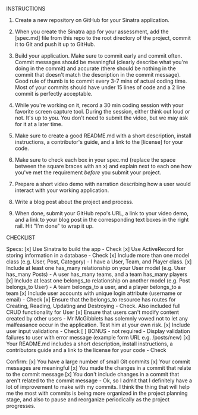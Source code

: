 INSTRUCTIONS

1. Create a new repository on GitHub for your Sinatra application.

2. When you create the Sinatra app for your assessment, add the [spec.md] file from this repo to the 
    root directory of the project, commit it to Git and push it up to GitHub.

3. Build your application. Make sure to commit early and commit often. Commit messages should be meaningful 
    (clearly describe what you're doing in the commit) and accurate (there should be nothing in the commit 
    that doesn't match the description in the commit message). Good rule of thumb is to commit every 3-7 mins 
    of actual coding time. Most of your commits should have under 15 lines of code and a 2 line commit 
    is perfectly acceptable.

4. While you're working on it, record a 30 min coding session with your favorite screen capture tool. 
    During the session, either think out loud or not. It's up to you. You don't need to submit the video, 
    but we may ask for it at a later time.

5. Make sure to create a good README.md with a short description, install instructions, a contributor's guide, 
    and a link to the [license] for your code.

6. Make sure to check each box in your spec.md (replace the space between the square braces with an x) 
    and explain next to each one how you've met the requirement *before* you submit your project.

7. Prepare a short video demo with narration describing how a user would interact with your working application.

8. Write a blog post about the project and process.

9. When done, submit your GitHub repo's URL, a link to your video demo, and a link to your blog post in 
    the corresponding text boxes in the right rail. Hit "I'm done" to wrap it up.


CHECKLIST

Specs:
[x] Use Sinatra to build the app
    - Check
[x] Use ActiveRecord for storing information in a database
    - Check
[x] Include more than one model class (e.g. User, Post, Category)
    - I have a User, Team, and Player class. 
[x] Include at least one has_many relationship on your User model (e.g. User has_many Posts)
    - A user has_many teams, and a team has_many players
[x] Include at least one belongs_to relationship on another model (e.g. Post belongs_to User)
    - A team belongs_to a user, and a player belongs_to a team
[x] Include user accounts with unique login attribute (username or email)
    - Check
[x] Ensure that the belongs_to resource has routes for Creating, Reading, Updating and Destroying
    - Check. Also included full CRUD functionality for User
[x] Ensure that users can't modify content created by other users
    - Mr McGibblets has solemnly vowed not to let any malfeasance occur in the application. Test him at your own risk.
[x] Include user input validations
    - Check
[ ] BONUS - not required - Display validation failures to user with error message (example form URL e.g. /posts/new)
[x] Your README.md includes a short description, install instructions, a contributors guide and a link to the license for your code
    - Check

Confirm:
[x] You have a large number of small Git commits
[x] Your commit messages are meaningful
[x] You made the changes in a commit that relate to the commit message
[x] You don't include changes in a commit that aren't related to the commit message
    - Ok, so I admit that I definitely have a lot of improvement to make with my commits. I think the thing that will
    help me the most with commits is being more organized in the project planning stage, and also to pause and reorganize
    periodically as the project progresses. 